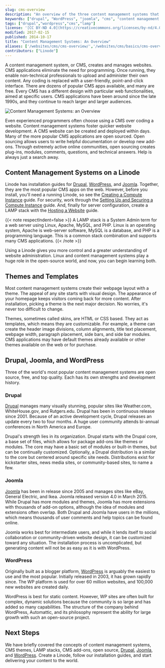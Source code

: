 ```yaml
---
slug: cms-overview
description: "An overview of the three content management systems that Linode supports"
keywords: ["drupal", "WordPress", "joomla", "cms", "content management system", "content management framwork"]
tags: ["drupal","wordpress","cms","lamp"]
license: '[CC BY-ND 4.0](https://creativecommons.org/licenses/by-nd/4.0)'
modified: 2017-02-15
published: 2014-10-17
title: "Content Management Systems: An Overview"
aliases: ['/websites/cms/cms-overview/','/websites/cms/basics/cms-overview/']
contributors: ["Linode"]
---
```


A content management system, or CMS, creates and manages websites. CMS applications eliminate the need for programming. Once running, they enable non-technical professionals to upload and administer their own content. Any coding is replaced with a user-friendly, point-and-click interface. There are dozens of popular CMS apps available, and many are free. Every CMS has a different design with particular web functionalities, aimed at specific users. CMS applications have been around since the late 1990s, and they continue to reach larger and larger audiences.

![Content Management Systems: an Overview](content-management-systems-an-overview.png "Content Management Systems: an Overview")

Even experienced programmers often choose using a CMS over coding a website. Content management systems foster quicker website development. A CMS website can be created and deployed within days. Many of the more popular CMS applications are open sourced. Open sourcing allows users to write helpful documentation or develop new add-ons. Through extremely active online communities, open sourcing creates plug-ins, modules, comments, questions, and technical answers. Help is always just a search away.

## Content Management Systems on a Linode

Linode has installation guides for [Drupal](/docs/guides/managing-web-content-with-drupal-7/), [WordPress](/docs/guides/how-to-install-and-configure-wordpress/), and [Joomla](/docs/guides/manage-web-content-with-joomla/). Together, they are the most popular CMS apps on the web. However, before you install, you'll need a running Linode, so see the [Creating a Compute Instance](/docs/products/compute/compute-instances/guides/create/) guide. For security, work through the [Setting Up and Securing a Compute Instance](/docs/products/compute/compute-instances/guides/set-up-and-secure/) guide. And, finally for server configuration, create a LAMP stack with the [Hosting a Website](/docs/guides/hosting-a-website-ubuntu-18-04/) guide.

{{< note respectIndent=false >}}
A LAMP stack is a System Admin term for a web server using Linux, Apache, MySQL, and PHP. Linux is an operating system, Apache is web-server software, MySQL is a database, and PHP is a programming language. This is a common stack combination and supports many CMS applications.
{{< /note >}}

Using a Linode gives you more control and a greater understanding of website administration. Linux and content management systems play a huge role in the open-source world, and now, you can begin learning both.

## Themes and Templates

Most content management systems create their webpage layout with a theme. The appeal of any site starts with visual design. The appearance of your homepage keeps visitors coming back for more content. After installation, picking a theme is the next major decision. No worries, it's never too difficult to change.

Themes, sometimes called skins, are HTML or CSS based. They act as templates, which means they are customizable. For example, a theme can create the header image divisions, column alignments, title text placement, webpage width, paragraph placement, side bars, and side bar modules. CMS applications may have default themes already available or other themes available on the web or for purchase.

## Drupal, Joomla, and WordPress

Three of the world's most popular content management systems are open source, free, and top quality. Each has its own strengths and development history.

### Drupal

[Drupal](/docs/guides/managing-web-content-with-drupal-7/) manages many visually stunning, popular sites like Weather.com, WhiteHouse.gov, and Rutgers.edu. Drupal has been in continuous release since 2001. Because of an active development cycle, Drupal releases an update every two to four months. A huge user community attends bi-annual conferences in North America and Europe.

Drupal's strength lies in its organization. Drupal starts with the Drupal core, a base set of files, which allows for package add-ons like themes or modules. The core may have a basic set of modules or built-in themes, but can be continually customized. Optionally, a Drupal distribution is a similar to the core but centered around specific site needs. Distributions exist for kickstarter sites, news media sites, or community-based sites, to name a few.

### Joomla

[Joomla](/docs/guides/manage-web-content-with-joomla/) has been in release since 2005 and manages sites like eBay, General Electric, and Ikea. Joomla released version 4.0 in March 2015. While Drupal has more modules and themes, Joomla has more extensions with thousands of add-on options, although the idea of modules and extensions often overlap. Both Drupal and Joomla have users in the millions, which means thousands of user comments and help topics can be found online.

Joomla works best for intermediate users, and while it lends itself to social collaboration or community-driven website design, it can be customized toward any situation. The installation process is uncomplicated, but generating content will not be as easy as it is with WordPress.

### WordPress

Originally built as a blogger platform, [WordPress](/docs/guides/how-to-install-and-configure-wordpress/) is arguably the easiest to use and the most popular. Initially released in 2003, it has grown rapidly since. The WP platform is used for over 60 million websites, and 100,000 new websites are created daily.

WordPress is best for static content. However, WP sites are often built for complex, dynamic solutions because the community is so large and has added so many capabilities. The structure of the company behind WordPress, Automattic, and its philosophy represent the ability for large growth with such an open-source project.

## Next Steps

We have briefly covered the concepts of content management systems, CMS themes, LAMP stacks, CMS add-ons, open source, [Drupal](/docs/guides/managing-web-content-with-drupal-7/), [Joomla](/docs/guides/manage-web-content-with-joomla/), and [WordPress](/docs/guides/how-to-install-and-configure-wordpress/). Create a Linode, follow our installation guides, and start delivering your content to the world.









